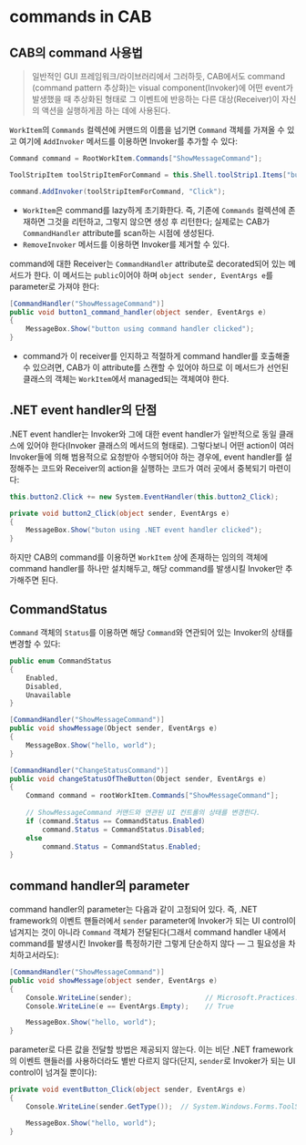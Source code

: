 # commands in CAB

## CAB의 command 사용법

> 일반적인 GUI 프레임워크/라이브러리에서 그러하듯, CAB에서도 command (command pattern 추상화)는 visual component(Invoker)에 어떤 event가 발생했을 때 추상화된 형태로 그 이벤트에 반응하는 다른 대상(Receiver)이 자신의 액션을 실행하게끔 하는 데에 사용된다.

`WorkItem`의 `Commands` 컬렉션에 커맨드의 이름을 넘기면 `Command` 객체를 가져올 수 있고 여기에 `AddInvoker` 메서드를 이용하면 Invoker를 추가할 수 있다:

```cs
Command command = RootWorkItem.Commands["ShowMessageCommand"];

ToolStripItem toolStripItemForCommand = this.Shell.toolStrip1.Items["button1"];

command.AddInvoker(toolStripItemForCommand, "Click");
```

- `WorkItem`은 command를 lazy하게 초기화한다. 즉, 기존에 `Commands` 컬렉션에 존재하면 그것을 리턴하고, 그렇지 않으면 생성 후 리턴한다; 실제로는 CAB가 `CommandHandler` attribute를 scan하는 시점에 생성된다.
- `RemoveInvoker` 메서드를 이용하면 Invoker를 제거할 수 있다.

command에 대한 Receiver는 `CommandHandler` attribute로 decorated되어 있는 메서드가 한다. 이 메서드는 `public`이어야 하며 `object sender, EventArgs e`를 parameter로 가져야 한다:

```cs
[CommandHandler("ShowMessageCommand")]
public void button1_command_handler(object sender, EventArgs e)
{
    MessageBox.Show("button using command handler clicked");
}
```

- command가 이 receiver를 인지하고 적절하게 command handler를 호출해줄 수 있으려면, CAB가 이 attribute를 스캔할 수 있어야 하므로 이 메서드가 선언된 클래스의 객체는 `WorkItem`에서 managed되는 객체여야 한다.

## .NET event handler의 단점

.NET event handler는 Invoker와 그에 대한 event handler가 일반적으로 동일 클래스에 있어야 한다(Invoker 클래스의 메서드의 형태로). 그렇다보니 어떤 action이 여러 Invoker들에 의해 범용적으로 요청받아 수행되어야 하는 경우에, event handler를 설정해주는 코드와 Receiver의 action을 실행하는 코드가 여러 곳에서 중복되기 마련이다:

```cs
this.button2.Click += new System.EventHandler(this.button2_Click);
```

```cs
private void button2_Click(object sender, EventArgs e)
{
    MessageBox.Show("buton using .NET event handler clicked");
}
```

하지만 CAB의 command를 이용하면 `WorkItem` 상에 존재하는 임의의 객체에 command handler를 하나만 설치해두고, 해당 command를 발생시킬 Invoker만 추가해주면 된다.

## CommandStatus

`Command` 객체의 `Status`를 이용하면 해당 `Command`와 연관되어 있는 Invoker의 상태를 변경할 수 있다:

```cs
public enum CommandStatus
{
    Enabled,
    Disabled,
    Unavailable
}
```

```cs
[CommandHandler("ShowMessageCommand")]
public void showMessage(Object sender, EventArgs e)
{
    MessageBox.Show("hello, world");
}

[CommandHandler("ChangeStatusCommand")]
public void changeStatusOfTheButton(Object sender, EventArgs e)
{
    Command command = rootWorkItem.Commands["ShowMessageCommand"];
    
    // ShowMessageCommand 커맨드와 연관된 UI 컨트롤의 상태를 변경한다.
    if (command.Status == CommandStatus.Enabled)
        command.Status = CommandStatus.Disabled;
    else
        command.Status = CommandStatus.Enabled;
}
```

## command handler의 parameter

command handler의 parameter는 다음과 같이 고정되어 있다. 즉, .NET framework의 이벤트 핸들러에서 `sender` parameter에 Invoker가 되는 UI control이 넘겨지는 것이 아니라 `Command` 객체가 전달된다(그래서 command handler 내에서 command를 발생시킨 Invoker를 특정하기란 그렇게 단순하지 않다 — 그 필요성을 차치하고서라도):

```cs
[CommandHandler("ShowMessageCommand")]
public void showMessage(object sender, EventArgs e)
{
    Console.WriteLine(sender);                  // Microsoft.Practices.CompositeUI.Commands.Command
    Console.WriteLine(e == EventArgs.Empty);    // True

    MessageBox.Show("hello, world");
}
```

parameter로 다른 값을 전달할 방법은 제공되지 않는다. 이는 비단 .NET framework의 이벤트 핸들러를 사용하더라도 별반 다르지 않다(단지, `sender`로 Invoker가 되는 UI control이 넘겨질 뿐이다):

```cs
private void eventButton_Click(object sender, EventArgs e)
{
    Console.WriteLine(sender.GetType());  // System.Windows.Forms.ToolStripButton

    MessageBox.Show("hello, world");
}
```
